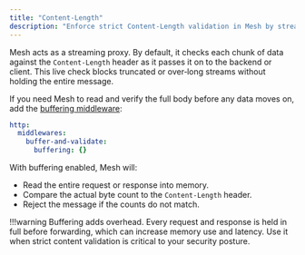 ```yaml
---
title: "Content-Length"
description: "Enforce strict Content‑Length validation in Mesh by streaming or full buffering to prevent truncated or over‑long requests and responses. Read the technical documentation."
---
```


Mesh acts as a streaming proxy. By default, it checks each chunk of data against the `Content-Length` header as it passes it on to the backend or client. This live check blocks truncated or over‑long streams without holding the entire message.

If you need Mesh to read and verify the full body before any data moves on, add the [buffering middleware](../../reference/routing-configuration/http/middlewares/buffering.md):

```yaml
http:
  middlewares:
    buffer-and-validate:
      buffering: {}
```

With buffering enabled, Mesh will:

- Read the entire request or response into memory.
- Compare the actual byte count to the `Content-Length` header.
- Reject the message if the counts do not match.

!!!warning 
    Buffering adds overhead. Every request and response is held in full before forwarding, which can increase memory use and latency. Use it when strict content validation is critical to your security posture.
